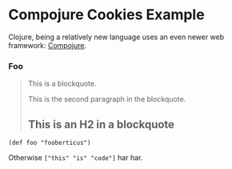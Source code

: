
Compojure Cookies Example
=========================

Clojure, being a relatively new language uses an even newer web framework: [Compojure][1].

### Foo ###

> This is a blockquote.
> 
> This is the second paragraph in the blockquote.
>
> ## This is an H2 in a blockquote

    (def foo "fooberticus")
    
Otherwise `["this" "is" "code"]` har har.

[1]: https://github.com/weavejester/compojure "Compojure"
